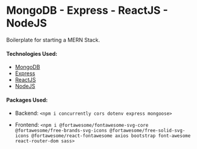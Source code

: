 ﻿# MongoDB - Express - ReactJS - NodeJS

Boilerplate for starting a MERN Stack.

#### Technologies Used:

- [MongoDB](https://www.mongodb.com/)
- [Express](https://expressjs.com/)
- [ReactJS](https://reactjs.org/)
- [NodeJS](https://nodejs.org/)

#### Packages Used:

- Backend: `<npm i concurrently cors dotenv express mongoose>`

- Frontend: `<npm i @fortawesome/fontawesome-svg-core @fortawesome/free-brands-svg-icons @fortawesome/free-solid-svg-icons @fortawesome/react-fontawesome axios bootstrap font-awesome react-router-dom sass>`
